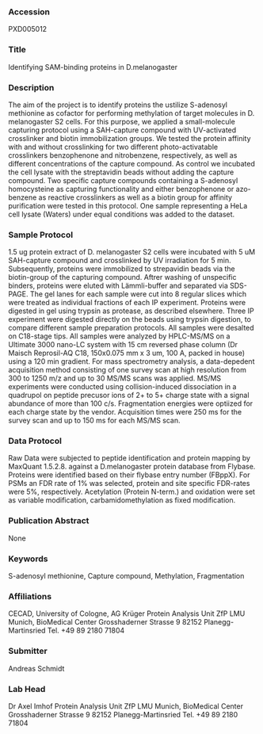 ### Accession
PXD005012

### Title
Identifying SAM-binding proteins in D.melanogaster

### Description
The aim of the project is to identify proteins the ustilize S-adenosyl methionine as cofactor for performing methylation of target molecules in D. melanogaster S2 cells. For this purpose, we applied a small-molecule capturing protocol using a SAH-capture compound with UV-activated crosslinker and biotin immobilization groups. We tested the protein affinity with and without crosslinking for two different photo-activatable crosslinkers benzophenone and nitrobenzene, respectively, as well as different concentrations of the capture compound. As control we incubated the cell lysate with the streptavidin beads without adding the capture compound. Two specific capture compounds containing a S-adenosyl homocysteine as capturing functionality and either benzophenone or azo-benzene as reactive crosslinkers as well as a biotin group for affinity purification were tested in this protocol.  One sample representing a HeLa cell lysate (Waters) under equal conditions was added to the dataset.

### Sample Protocol
1.5 ug protein extract of D. melanogaster S2 cells were incubated with 5 uM SAH-capture compound and crosslinked by UV irradiation for 5 min. Subsequently, proteins were immobilized to strepavidin beads via the biotin-group of the capturing compound. Aftrer washing of unspecific binders, proteins were eluted with Lämmli-buffer and separated via SDS-PAGE. The gel lanes for each sample were cut into 8 regular slices which were treated as individual fractions of each IP experiment. Proteins were digested in gel using trypsin as protease, as described elsewhere. Three IP experiment were digested directly on the beads using trypsin digestion, to compare different sample preparation protocols. All samples were desalted on C18-stage tips. All samples were analyzed by HPLC-MS/MS on a Ultimate 3000 nano-LC system with 15 cm reversed phase column (Dr Maisch Reprosil-AQ C18, 150x0.075 mm x 3 um, 100 A, packed in house) using a 120 min gradient. For mass spectrometry analysis, a data-depedent acquisition method consisting of one survey scan at high resolution from 300 to 1250 m/z and up to 30 MS/MS scans was applied. MS/MS experiments were conducted using collision-induced dissociation in a quadrupol on peptide precusor ions of 2+ to 5+ charge state with a signal abundance of more than 100 c/s. Fragmentation energies were optiized for each charge state by the vendor. Acquisition times were 250 ms for the survey scan and up to 150 ms for each MS/MS scan.

### Data Protocol
Raw Data were subjected to peptide identification and protein mapping by MaxQuant 1.5.2.8. against a D.melanogaster protein database from Flybase. Proteins were identified based on their flybase entry number (FBppX). For PSMs an FDR rate of 1% was selected, protein and site specific FDR-rates were 5%, respectively. Acetylation (Protein N-term.) and oxidation were set as variable modification, carbamidomethylation as fixed modification.

### Publication Abstract
None

### Keywords
S-adenosyl methionine, Capture compound, Methylation, Fragmentation

### Affiliations
CECAD, University of Cologne, AG Krüger
Protein Analysis Unit ZfP LMU Munich, BioMedical Center Grosshaderner Strasse 9 82152 Planegg-Martinsried Tel. +49 89 2180 71804

### Submitter
Andreas Schmidt

### Lab Head
Dr Axel Imhof
Protein Analysis Unit ZfP LMU Munich, BioMedical Center Grosshaderner Strasse 9 82152 Planegg-Martinsried Tel. +49 89 2180 71804


